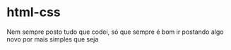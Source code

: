 # html-css
Nem sempre posto tudo que codei, só que sempre é bom ir postando algo novo por mais simples que seja
